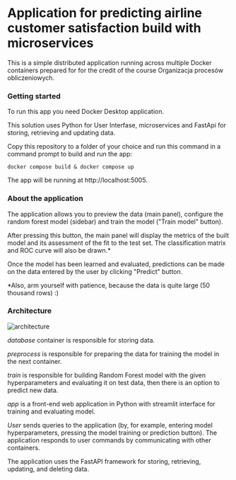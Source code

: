 # Application for predicting airline customer satisfaction build with microservices

This is a simple distributed application running across multiple Docker containers prepared for for the credit of the course Organizacja procesów obliczeniowych.

### Getting started

To run this app you need Docker Desktop application. 

This solution uses Python for User Interfase, microservices and FastApi for storing, retrieving and updating data.

Copy this repository to a folder of your choice and run this command in a command prompt to build and run the app:

`docker compose build & docker compose up`

The app will be running at http://localhost:5005.

### About the application

The application allows you to preview the data (main panel), configure the random forest model (sidebar) and train the model ("Train model" button).

After pressing this button, the main panel will display the metrics of the built model and its assessment of the fit to the test set. The classification matrix and ROC curve will also be drawn.*

Once the model has been learned and evaluated, predictions can be made on the data entered by the user by clicking "Predict" button.

*Also, arm yourself with patience, because the data is quite large (50 thousand rows) :)

### Architecture


![](C:\Users\wnadw\Downloads\schemat.png "architecture")

*database* container is responsible for storing data.

*preprocess* is responsible for preparing the data for training the model in the next container.

*train* is responsible for building Random Forest model with the given hyperparameters and evaluating it on test data, then there is an option to predict new data.

*app* is a front-end web application in Python with streamlit interface for training and evaluating model.

*User* sends queries to the application (by, for example, entering model hyperparameters, pressing the model training or prediction button). The application responds to user commands by communicating with other containers.

The application uses the FastAPI framework for storing, retrieving, updating, and deleting data.
